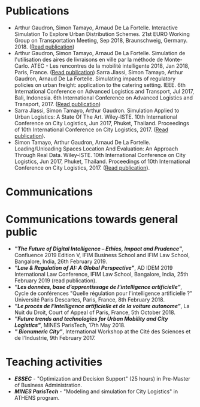 
# Publications
- Arthur Gaudron, Simon Tamayo, Arnaud De La Fortelle. Interactive Simulation To Explore Urban Distribution Schemes. 21st EURO Working Group on Transportation Meeting, Sep 2018, Braunschweig, Germany. 2018. ([Read publication](https://doi.org/10.1016/j.trpro.2018.12.168))
- Arthur Gaudron, Simon Tamayo, Arnaud De La Fortelle. Simulation de l'utilisation des aires de livraisons en ville par la méthode de Monte-Carlo. ATEC - Les rencontres de la mobilité intelligente 2018, Jan 2018, Paris, France. ([Read publication](https://hal.archives-ouvertes.fr/hal-01980261))
Sarra Jlassi, Simon Tamayo, Arthur Gaudron, Arnaud De La Fortelle. Simulating impacts of regulatory policies on urban freight: application to the catering setting. IEEE. 6th International Conference on Advanced Logistics and Transport, Jul 2017, Bali, Indonesia. 6th International Conference on Advanced Logistics and Transport, 2017. ([Read publication](https://doi.org/10.1109/ICAdLT.2017.8547005))
- Sarra Jlassi, Simon Tamayo, Arthur Gaudron. Simulation Applied to Urban Logistics: A State Of The Art. Wiley-ISTE. 10th International Conference on City Logistics, Jun 2017, Phuket, Thailand. Proceedings of 10th International Conference on City Logistics, 2017. ([Read publication](https://hal.archives-ouvertes.fr/hal-01541556/)).
- Simon Tamayo, Arthur Gaudron, Arnaud De La Fortelle. Loading/Unloading Spaces Location And Evaluation: An Approach Through Real Data. Wiley-ISTE. 10th International Conference on City Logistics, Jun 2017, Phuket, Thailand. Proceedings of 10th International Conference on City Logistics, 2017. ([Read publication](https://hal.archives-ouvertes.fr/hal-01541501/)).

# Communications

# Communications towards general public

- ***"The Future of Digital Intelligence – Ethics, Impact and Prudence"***, Confluence 2019 Edition V, IFIM Business School and IFIM Law School, Bangalore, India, 26th February 2019.
- ***"Law & Regulation of AI: A Global Perspective"***, AD IDEM 2019 International Law Conference, IFIM Law School, Bangalore, India, 25th February 2019 (read publication).
- ***"Les données, base d’apprentissage de l’intelligence artificielle"***, Cycle de conférences "Quelle régulation pour l'intelligence artificielle ?" Université Paris Descartes, Paris, France, 8th February 2018.
- ***"Le procès de l'intelligence artificielle et de la voiture autonome"***, La Nuit du Droit, Court of Appeal of Paris, France, 5th October 2018.
- ***"Future trends and technologies for Urban Mobility and City Logistics"***, MINES ParisTech, 17th May 2018.
- ***" Bionumeric City"***, International Workshop at the Cité des Sciences et de l'Industrie, 9th February 2017.

# Teaching activities

- ***ESSEC*** - "Optimization and Decision Support" (25 hours) in Pre-Master of Business Administration.
- ***MINES ParisTech*** - "Modeling and simulation for City Logistics" in ATHENS program.
